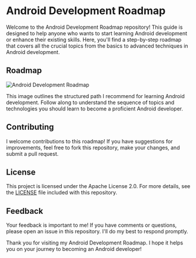 # Android Development Roadmap

Welcome to the Android Development Roadmap repository! This guide is designed to help anyone who wants to start learning Android development or enhance their existing skills. Here, you'll find a step-by-step roadmap that covers all the crucial topics from the basics to advanced techniques in Android development.

## Roadmap

![Android Development Roadmap](path/to/roadmap_image.png)

This image outlines the structured path I recommend for learning Android development. Follow along to understand the sequence of topics and technologies you should learn to become a proficient Android developer.

## Contributing

I welcome contributions to this roadmap! If you have suggestions for improvements, feel free to fork this repository, make your changes, and submit a pull request.

## License

This project is licensed under the Apache License 2.0. For more details, see the [LICENSE](LICENSE) file included with this repository.

## Feedback

Your feedback is important to me! If you have comments or questions, please open an issue in this repository. I'll do my best to respond promptly.

Thank you for visiting my Android Development Roadmap. I hope it helps you on your journey to becoming an Android developer!
